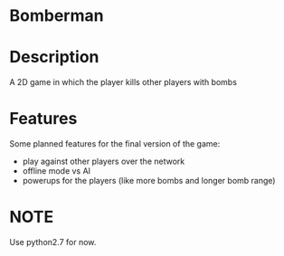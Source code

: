 # Bomberman

# Description
A 2D game in which the player kills other players with bombs

# Features
Some planned features for the final version of the game:
- play against other players over the network
- offline mode vs AI
- powerups for the players (like more bombs and longer bomb range)


# NOTE
Use python2.7 for now.
